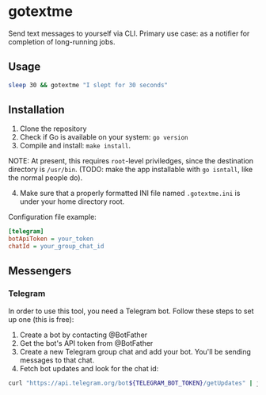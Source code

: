 # gotextme

Send text messages to yourself via CLI. Primary use case: as a notifier for completion of long-running jobs.

## Usage

```bash
sleep 30 && gotextme "I slept for 30 seconds"
```

## Installation

1. Clone the repository 
2. Check if Go is available on your system: `go version`
3. Compile and install: `make install`.

NOTE: At present, this requires `root`-level priviledges, since the destination directory is `/usr/bin`. (TODO: make the app installable with `go isntall`, like the normal people do).

4. Make sure that a properly formatted INI file named `.gotextme.ini` is under your home directory root.

Configuration file example:

```ini
[telegram]
botApiToken = your_token
chatId = your_group_chat_id
```

## Messengers

### Telegram

In order to use this tool, you need a Telegram bot. Follow these steps to set up one (this is free):

1. Create a bot by contacting @BotFather 
2. Get the bot's API token from @BotFather
3. Create a new Telegram group chat and add your bot. You'll be sending messages to that chat.
4. Fetch bot updates and look for the chat id:
```bash
curl "https://api.telegram.org/bot${TELEGRAM_BOT_TOKEN}/getUpdates" | jq .result[0].my_chat_member.chat.id
```

